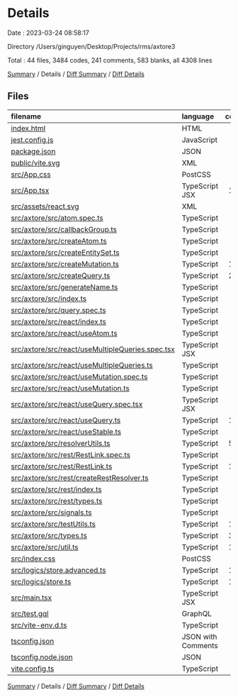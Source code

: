 # Details

Date : 2023-03-24 08:58:17

Directory /Users/ginguyen/Desktop/Projects/rms/axtore3

Total : 44 files,  3484 codes, 241 comments, 583 blanks, all 4308 lines

[Summary](results.md) / Details / [Diff Summary](diff.md) / [Diff Details](diff-details.md)

## Files
| filename | language | code | comment | blank | total |
| :--- | :--- | ---: | ---: | ---: | ---: |
| [index.html](/index.html) | HTML | 13 | 0 | 1 | 14 |
| [jest.config.js](/jest.config.js) | JavaScript | 11 | 0 | 1 | 12 |
| [package.json](/package.json) | JSON | 40 | 0 | 1 | 41 |
| [public/vite.svg](/public/vite.svg) | XML | 1 | 0 | 0 | 1 |
| [src/App.css](/src/App.css) | PostCSS | 11 | 0 | 4 | 15 |
| [src/App.tsx](/src/App.tsx) | TypeScript JSX | 159 | 0 | 17 | 176 |
| [src/assets/react.svg](/src/assets/react.svg) | XML | 1 | 0 | 0 | 1 |
| [src/axtore/src/atom.spec.ts](/src/axtore/src/atom.spec.ts) | TypeScript | 95 | 1 | 22 | 118 |
| [src/axtore/src/callbackGroup.ts](/src/axtore/src/callbackGroup.ts) | TypeScript | 56 | 12 | 4 | 72 |
| [src/axtore/src/createAtom.ts](/src/axtore/src/createAtom.ts) | TypeScript | 93 | 1 | 11 | 105 |
| [src/axtore/src/createEntitySet.ts](/src/axtore/src/createEntitySet.ts) | TypeScript | 61 | 6 | 7 | 74 |
| [src/axtore/src/createMutation.ts](/src/axtore/src/createMutation.ts) | TypeScript | 135 | 7 | 17 | 159 |
| [src/axtore/src/createQuery.ts](/src/axtore/src/createQuery.ts) | TypeScript | 225 | 9 | 24 | 258 |
| [src/axtore/src/generateName.ts](/src/axtore/src/generateName.ts) | TypeScript | 6 | 0 | 4 | 10 |
| [src/axtore/src/index.ts](/src/axtore/src/index.ts) | TypeScript | 7 | 0 | 1 | 8 |
| [src/axtore/src/query.spec.ts](/src/axtore/src/query.spec.ts) | TypeScript | 59 | 0 | 13 | 72 |
| [src/axtore/src/react/index.ts](/src/axtore/src/react/index.ts) | TypeScript | 26 | 0 | 9 | 35 |
| [src/axtore/src/react/useAtom.ts](/src/axtore/src/react/useAtom.ts) | TypeScript | 8 | 0 | 4 | 12 |
| [src/axtore/src/react/useMultipleQueries.spec.tsx](/src/axtore/src/react/useMultipleQueries.spec.tsx) | TypeScript JSX | 52 | 0 | 10 | 62 |
| [src/axtore/src/react/useMultipleQueries.ts](/src/axtore/src/react/useMultipleQueries.ts) | TypeScript | 58 | 0 | 12 | 70 |
| [src/axtore/src/react/useMutation.spec.ts](/src/axtore/src/react/useMutation.spec.ts) | TypeScript | 37 | 3 | 8 | 48 |
| [src/axtore/src/react/useMutation.ts](/src/axtore/src/react/useMutation.ts) | TypeScript | 72 | 1 | 8 | 81 |
| [src/axtore/src/react/useQuery.spec.tsx](/src/axtore/src/react/useQuery.spec.tsx) | TypeScript JSX | 82 | 8 | 16 | 106 |
| [src/axtore/src/react/useQuery.ts](/src/axtore/src/react/useQuery.ts) | TypeScript | 103 | 1 | 7 | 111 |
| [src/axtore/src/react/useStable.ts](/src/axtore/src/react/useStable.ts) | TypeScript | 43 | 0 | 6 | 49 |
| [src/axtore/src/resolverUtils.ts](/src/axtore/src/resolverUtils.ts) | TypeScript | 589 | 20 | 82 | 691 |
| [src/axtore/src/rest/RestLink.spec.ts](/src/axtore/src/rest/RestLink.spec.ts) | TypeScript | 91 | 10 | 17 | 118 |
| [src/axtore/src/rest/RestLink.ts](/src/axtore/src/rest/RestLink.ts) | TypeScript | 194 | 51 | 35 | 280 |
| [src/axtore/src/rest/createRestResolver.ts](/src/axtore/src/rest/createRestResolver.ts) | TypeScript | 76 | 2 | 11 | 89 |
| [src/axtore/src/rest/index.ts](/src/axtore/src/rest/index.ts) | TypeScript | 2 | 0 | 1 | 3 |
| [src/axtore/src/rest/types.ts](/src/axtore/src/rest/types.ts) | TypeScript | 20 | 39 | 10 | 69 |
| [src/axtore/src/signals.ts](/src/axtore/src/signals.ts) | TypeScript | 68 | 14 | 15 | 97 |
| [src/axtore/src/testUtils.ts](/src/axtore/src/testUtils.ts) | TypeScript | 163 | 0 | 28 | 191 |
| [src/axtore/src/types.ts](/src/axtore/src/types.ts) | TypeScript | 312 | 33 | 65 | 410 |
| [src/axtore/src/util.ts](/src/axtore/src/util.ts) | TypeScript | 150 | 5 | 30 | 185 |
| [src/index.css](/src/index.css) | PostCSS | 41 | 0 | 7 | 48 |
| [src/logics/store.advanced.ts](/src/logics/store.advanced.ts) | TypeScript | 144 | 7 | 34 | 185 |
| [src/logics/store.ts](/src/logics/store.ts) | TypeScript | 104 | 1 | 30 | 135 |
| [src/main.tsx](/src/main.tsx) | TypeScript JSX | 35 | 2 | 6 | 43 |
| [src/test.gql](/src/test.gql) | GraphQL | 6 | 0 | 1 | 7 |
| [src/vite-env.d.ts](/src/vite-env.d.ts) | TypeScript | 0 | 1 | 1 | 2 |
| [tsconfig.json](/tsconfig.json) | JSON with Comments | 20 | 6 | 0 | 26 |
| [tsconfig.node.json](/tsconfig.node.json) | JSON | 9 | 0 | 1 | 10 |
| [vite.config.ts](/vite.config.ts) | TypeScript | 6 | 1 | 2 | 9 |

[Summary](results.md) / Details / [Diff Summary](diff.md) / [Diff Details](diff-details.md)